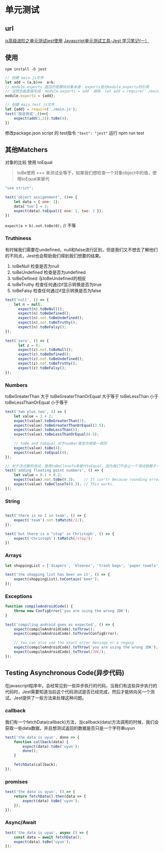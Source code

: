 # 单元测试

## url

[js高级进阶之单元测试jest使用](https://blog.csdn.net/weixin_40073115/article/details/103839638)
[Javascript单元测试工具-Jest 学习笔记(一）](https://blog.csdn.net/dazzlingstar/article/details/80832781?utm_medium=distribute.pc_relevant.none-task-blog-baidujs_title-1&spm=1001.2101.3001.4242)

## 使用

`npm install -D jest`

```js
// 创建 main.js文件
let add = (a,b)=>  a+b;
// module.exports 返回的是模块对象本身  exports是对module.exports的引用
// 当然也能直接写成  module.exports = add  调用  let add = require('./main.js');
module.exports = {add};
```

```js
// 创建 main.test.js文件
let {add} = require('./main.js');
test('加法测试',()=>{
    expect(add(1,2)).toBe(4);
})
```

修改package.json script 的 test指令
`"test": "jest"`
运行 npm run test

## 其他Matchers

对象的比较 使用 toEqual

>toBe使用 === 来测试全等于，如果我们想检查一个对象object中的值，使用toEqual来替代

```js
"use strict";
    
test('object assigenment', ()=> {
    let data = { one: 1};
    data['two'] = 2;
    expect(data).toEqual({ one: 1, two: 2 });
})
```

`expect(a + b).not.toBe(0);` // 不等

### Truthiness

有时候我们需要在undefined，null和false进行区别，但是我们又不想去了解他们的不同点，Jest也会帮助我们得到我们想要的结果。

1. toBeNull 检查是否为null
2. toBeUndefined 检查是否为undefined
3. toBeDefined 与toBeUndefined的相反
4. toBeTruthy 检查任何通过if显示转换是否为true
5. toBeFalsy 检查任何通过if显示转换是否为false

```js
test('null', () => {
    let n = null;
      expect(n).toBeNull();
      expect(n).toBeDefined();
      expect(n).not.toBeUndefined();
      expect(n).not.toBeTruthy();
      expect(n).toBeFalsy();
});
 
test('zero', () => {
      let z = 0;
      expect(z).not.toBeNull();
      expect(z).toBeDefined();
      expect(z).not.toBeUndefined();
      expect(z).not.toBeTruthy();
      expect(z).toBeFalsy();
});
```

### Numbers

toBeGreaterThan 大于
toBeGreaterThanOrEqual 大于等于
toBeLessThan 小于
toBeLessThanOrEqual 小于等于

```js
test('two plus two', () => {
    let value = 2 + 2;
    expect(value).toBeGreaterThan(3);
    expect(value).toBeGreaterThanOrEqual(3.5);
    expect(value).toBeLessThan(5);
    expect(value).toBeLessThanOrEqual(4.5);
 
    // toBe and toEqual 对于number类型作用是一样的
    expect(value).toBe(4);
    expect(value).toEqual(4);
});

// 对于浮点数的测试，使用toBeCloseTo来替代toEqual，因为我们不会让一个测试依赖于一个微小的舍入型错误。
test('adding floating point numbers', () => {
    let value = 0.1 + 0.2;
    expect(value).not.toBe(0.3);    // It isn't! Because rounding error
    expect(value).toBeCloseTo(0.3); // This works.
});

```

### String

```js

test('there is no I in team', () => {
    expect('team').not.toMatch(/I/);
});
 
test('but there is a "stop" in Christoph', () => {
    expect('Christoph').toMatch(/stop/);
})
```

### Arrays

```js
let shoppingList = ['diapers', 'kleenex', 'trash bags', 'paper towels', 'beer'];
 
test('the shopping list has beer on it', () => {
    expect(shoppingList).toContain('beer');
});
```

### Exceptions

```js
function compileAndroidCode() {
    throw new ConfigError('you are using the wrong JDK');
}
 
test('compiling android goes as expected', () => {
    expect(compileAndroidCode).toThrow();
    expect(compileAndroidCode).toThrow(ConfigError);
 
    // You can also use the exact error message or a regexp
    expect(compileAndroidCode).toThrow('you are using the wrong JDK');
    expect(compileAndroidCode).toThrow(/JDK/);
});
```

## Testing Asynchronous Code(异步代码)

在javascript程序中，会经常见到一些异步执行的代码，当我们有这些异步执行的代码时，Jest需要知道当前这个代码测试是否已经完成，然后才能转向另一个测试。Jest提供了一些方法来处理这种问题。

### callback

我们有一个fetchData(callback)方法，当callback(data)方法调用的时候，我们会获取一些data数据，并且想测试返回的数据是否只是一个字符串uyun

```js
test('the data is uyun', done => {
    function callback(data) {
        expect(data).toBe('uyun');
        done();
    }
 
    fetchData(callback);
});
```

### promises

```js
test('the data is uyun', () => {
    return fetchData().then(data => {
        expect(data).toBe('uyun');
    });
});
```

### Async/Await

```js
test('the data is uyun', async () => {
    const data = await fetchData();
    expect(data).toBe('uyun');
});
```

